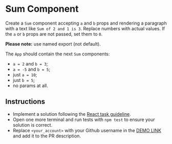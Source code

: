 # Sum Component

Create a `Sum` component accepting `a` and `b` props and rendering a paragraph with a text like `Sum of 2 and 1 is 3`. Replace numbers with actual
values. If the `a` or `b` props are not passed, set them to `0`.

**Please note:** use named export (not default).

The `App` should contain the next `Sum` components:

- `a = 2` and `b = 3`;
- `a = -5` and `b = 5`;
- just `a = 10`;
- just `b = 5`;
- no params at all.

## Instructions

- Implement a solution following the [React task guideline](https://github.com/mate-academy/react_task-guideline#react-tasks-guideline).
- Open one more terminal and run tests with `npm test` to ensure your solution is correct.
- Replace `<your_account>` with your Github username in the [DEMO LINK](https://katerynashylina.github.io/react_sum/) and add it to the PR description.
